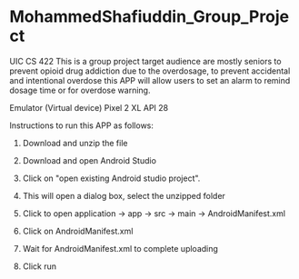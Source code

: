 # MohammedShafiuddin_Group_Project
UIC CS 422
This is a group project target audience are mostly seniors to
 prevent opioid drug addiction 
due to the overdosage, to 
prevent accidental and intentional overdose 
this APP will 
allow users to set an alarm to remind dosage time or for 
overdose 
warning.
 
Emulator (Virtual device) Pixel 2 XL API 28

Instructions to run this APP as follows:
1. Download and unzip the file

2. Download and open Android Studio

3. Click on "open existing Android studio project".
4. This will open a dialog box, select the unzipped folder
5. Click to open application -> app -> src -> main -> AndroidManifest.xml
6. Click on AndroidManifest.xml
7. Wait for AndroidManifest.xml to complete uploading
8. Click run 
 
